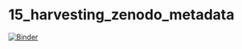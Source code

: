 # 15_harvesting_zenodo_metadata

[![Binder](https://mybinder.org/badge_logo.svg)](https://mybinder.org/v2/gh/vpercuoco/15_harvesting_zenodo_metadata/master?labpath=harvesting_zenodo_metadata.ipynb)
